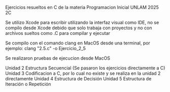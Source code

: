Ejercicios resueltos en C de la materia Programacion Inicial UNLAM 2025 2C

Se utilizo Xcode para escribir utilizando la interfaz visual como IDE, no se compilo desde Xcode debido que solo trabaja con proyectos y no con archivos sueltos como .C para compilar y ejecutar

Se compilo con el comando clang en MacOS desde una terminal, por ejemplo: clang "2.5.c" -o Ejercicio_2_5

Se realizaron pruebas de ejecucion desde MacOS

Unidad 2 Estructura Secuencial (Se pasaron los ejercicios directamente a C)
Unidad 3 Codificacion a C, por lo cual no existe y se realiza en la unidad 2 directamente
Unidad 4 Estructura de Decisión
Unidad 5 Estructura de Iteración o Repetición

